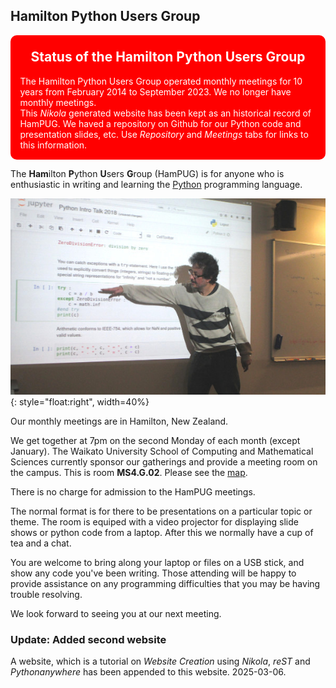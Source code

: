 <!---
Draft Website for HamPUG: 2023-03-19 Ian Stewart
Replaces failed Web2Py site at hampug.pythonanywhere.com
2025-03-03 merge two Nikola websites
-->


## Hamilton Python Users Group

<!--Add http to announce Status of HamPUG. Ian 2025-03-06: Used background-colour red, and Warning gives red border-->
<div class="warning" style='padding:0.1em; background-color:red; color:white; border-radius: 10px;'> 
<span>
<h2 style='margin-top:1em; text-align:center'>
<b>Status of the Hamilton Python Users Group</b></h2>
<p style='margin-left:1em;'>
The Hamilton Python Users Group operated monthly meetings for 10 years from February 2014 to September 2023. We no longer have monthly meetings.<br>
This <i>Nikola</i> generated website has been kept as an historical record of HamPUG. We haved a repository on Github for our Python code and presentation slides, etc. Use <i>Repository</i> and <i>Meetings</i> tabs for links to this information. 
</span></div>


The **Ham**ilton **P**ython **U**sers **G**roup (HamPUG) is for anyone who is enthusiastic in
writing and learning the [Python](https://www.python.org/) programming language.

![hampug_lawrence_2018_03_12](/images/hampug_lawrence_2018_03_12.jpg){: style="float:right", width=40%}

Our monthly meetings are in Hamilton, New Zealand.

We get together at 7pm on the second Monday of each month (except January). The Waikato University
School of Computing and Mathematical Sciences currently sponsor our gatherings and 
provide a meeting room on the campus. This is room **MS4.G.02**. Please see the [map](/map/).

There is no charge for admission to the HamPUG meetings. 

The normal format is for there to be presentations on a particular topic or theme. 
The room is equiped with a video projector for displaying slide shows or python code 
from a laptop. After this we normally have a cup of tea and a chat.

You are welcome to bring along your laptop or files on a USB stick, and show
any code you've been writing. Those attending will be happy to provide
assistance on any programming difficulties that you may be having trouble
resolving.

We look forward to seeing you at our next meeting.

### Update: Added second website

A website, which is a tutorial on *Website Creation* using *Nikola*, *reST* and *Pythonanywhere* has been appended to this website. 2025-03-06.


